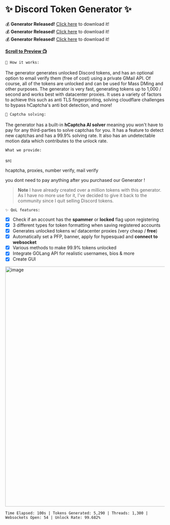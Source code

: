 # ✨ Discord Token Generator ✨
💰 **Generator Released!** [Click here](https://discord.gg/Uer33dUENA) to download it!<br />
💰 **Generator Released!** [Click here](https://discord.gg/Uer33dUENA) to download it!<br />
💰 **Generator Released!** [Click here](https://discord.gg/Uer33dUENA) to download it!<br />

**<a href="#preview">Scroll to Preview 📺</a>**

`📝 How it works:`
<br><br>
The generator generates unlocked Discord tokens, and has an optional option to email verify them (free of cost) using a private GMail API. Of course, all of the tokens are unlocked and can be used for Mass DMing and other purposes. The generator is very fast, generating tokens up to 1,000 / second and works best with datacenter proxies. It uses a variety of factors to achieve this such as anti TLS fingerprinting, solving cloudflare challenges to bypass hCaptcha's anti bot detection, and more!

`🤖 Captcha solving:`
<br><br>
The generator has a built-in **hCaptcha AI solver** meaning you won't have to pay for any third-parties to solve captchas for you. It has a feature to detect new captchas and has a 99.9% solving rate. It also has an undetectable motion data which contributes to the unlock rate.

`What we provide:`
<br><br>
src

hcaptcha, proxies, number verify, mail verify

you dont need to pay anything after you purchased our Generator !

> **Note** I have already created over a million tokens with this generator. As I have no more use for it, I've decided to give it back to the community since I quit selling Discord tokens. 

`✨ QoL features:`
<br>
- [x] Check if an account has the **spammer** or **locked** flag upon registering
- [x] 3 different types for token formatting when saving registered accounts
- [x] Generates unlocked tokens w/ datacenter proxies (very cheap / **free**)
- [x] Automatically set a PFP, banner, apply for hypesquad and **connect to websocket**
- [x] Various methods to make 99.9% tokens unlocked
- [x] Integrate GOLang API for realistic usernames, bios & more
- [x] Create GUI
<div id="preview"></div>
<img width="758" alt="image" src="https://i.imgur.com/D9jUdr3.png">
<br />


```dif
Time Elapsed: 100s | Tokens Generated: 5,290 | Threads: 1,300 | Websockets Open: 54 | Unlock Rate: 99.682%
```
